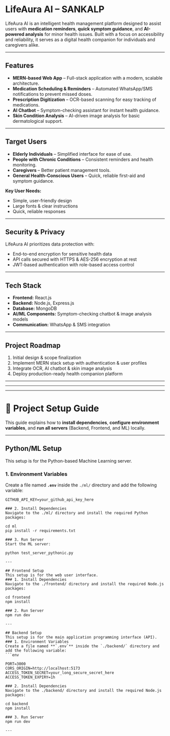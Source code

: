 # LifeAura AI – SANKALP

LifeAura AI is an intelligent health management platform designed to assist users with **medication reminders**, **quick symptom guidance**, and **AI-powered analysis** for minor health issues. Built with a focus on accessibility and reliability, it serves as a digital health companion for individuals and caregivers alike.

---

## Features
* **MERN-based Web App** – Full-stack application with a modern, scalable architecture.
* **Medication Scheduling & Reminders** – Automated WhatsApp/SMS notifications to prevent missed doses.
* **Prescription Digitization** – OCR-based scanning for easy tracking of medications.
* **AI Chatbot** – Symptom-checking assistant for instant health guidance.
* **Skin Condition Analysis** – AI-driven image analysis for basic dermatological support.

---

## Target Users
* **Elderly Individuals** – Simplified interface for ease of use.
* **People with Chronic Conditions** – Consistent reminders and health monitoring.
* **Caregivers** – Better patient management tools.
* **General Health-Conscious Users** – Quick, reliable first-aid and symptom guidance.

**Key User Needs:**
* Simple, user-friendly design
* Large fonts & clear instructions
* Quick, reliable responses

---

## Security & Privacy
LifeAura AI prioritizes data protection with:
* End-to-end encryption for sensitive health data
* API calls secured with HTTPS & AES-256 encryption at rest
* JWT-based authentication with role-based access control

---

## Tech Stack
* **Frontend:** React.js
* **Backend:** Node.js, Express.js
* **Database:** MongoDB
* **AI/ML Components:** Symptom-checking chatbot & image analysis models
* **Communication:** WhatsApp & SMS integration

---

## Project Roadmap
1. Initial design & scope finalization
2. Implement MERN stack setup with authentication & user profiles
3. Integrate OCR, AI chatbot & skin image analysis
4. Deploy production-ready health companion platform

---
***
---

# 🚀 Project Setup Guide

This guide explains how to **install dependencies**, **configure environment variables**, and **run all servers** (Backend, Frontend, and ML) locally.

---

## Python/ML Setup
This setup is for the Python-based Machine Learning server.

### 1. Environment Variables
Create a file named **`.env`** inside the `./ml/` directory and add the following variable:
```env
GITHUB_API_KEY=your_github_api_key_here

### 2. Install Dependencies
Navigate to the ./ml/ directory and install the required Python packages:

cd ml
pip install -r requirements.txt

### 3. Run Server
Start the ML server:

python test_server_pythonic.py

---

## Frontend Setup
This setup is for the web user interface.
### 1. Install Dependencies
Navigate to the ./frontend/ directory and install the required Node.js packages:

cd frontend
npm install

### 2. Run Server
npm run dev

---

## Backend Setup
This setup is for the main application programming interface (API).
### 1. Environment Variables
Create a file named **`.env`** inside the `./backend/` directory and add the following variable:
```env

PORT=3000
CORS_ORIGIN=http://localhost:5173
ACCESS_TOKEN_SECRET=your_long_secure_secret_here
ACCESS_TOKEN_EXPIRY=1h

### 2. Install Dependencies
Navigate to the ./backend/ directory and install the required Node.js packages:

cd backend
npm install

### 3. Run Server
npm run dev

---